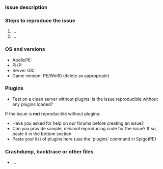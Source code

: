 ### Issue description
<!--- use our forum https://forums.pmmp.io for questions -->
<!--- Any issues requesting updates to new versions of MCPE will be treated as spam. We do not need issues to tell us that there is a new version available. -->
<!--- 
Write a short description about the issue

If you are reporting a regression or unexpected behaviour, please include the below information:
Expected result: What were you expecting to happen?
Actual result: What actually happened?
-->

### Steps to reproduce the issue
<!--- help us find the problem by adding steps to reproduce the issue -->
1. ...
2. ...

### OS and versions
<!--- use the 'version' command ApolloPE

NOTE: LATEST is not a valid version. ApolloPE version should include Jenkins build number and/or git commit hash.

NO support whatsoever will be provided for forks or spoons of ApolloPE. Issues relating to non-official distributions will be closed as spam. Please send such issues to whoever is responsible for the fork or spoon you are using.

-->
* ApolloPE:
* PHP:
* Server OS:
* Game version: PE/Win10 (delete as appropriate)

### Plugins
- Test on a clean server without plugins: is the issue reproducible without any plugins loaded?

If the issue is **not** reproducible without plugins:
- Have you asked for help on our forums before creating an issue?
- Can you provide sample, *minimal* reproducing code for the issue? If so, paste it in the bottom section
- Paste your list of plugins here (use the 'plugins' command in SpigotPE)

### Crashdump, backtrace or other files
<!--- please use gist or anything else and add links here -->
* ...
